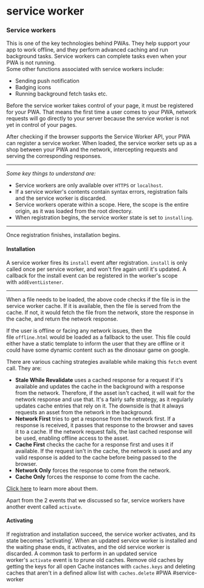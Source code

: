 # service worker

### Service workers

This is one of the key technologies behind PWAs. They help support your app to work offline, and they perform advanced caching and run background tasks. Service workers can complete tasks even when your PWA is not running.  
Some other functions associated with service workers include:

-   Sending push notification
-   Badging icons
-   Running background fetch tasks etc.

Before the service worker takes control of your page, it must be registered for your PWA. That means the first time a user comes to your PWA, network requests will go directly to your server because the service worker is not yet in control of your pages.

After checking if the browser supports the Service Worker API, your PWA can register a service worker. When loaded, the service worker sets up as a shop between your PWA and the network, intercepting requests and serving the corresponding responses.
***
_Some key things to understand are:_

-   Service workers are only available over `HTTPS` or `localhost`.
-   If a service worker's contents contain syntax errors, registration fails and the service worker is discarded.
-   Service workers operate within a scope. Here, the scope is the entire origin, as it was loaded from the root directory.
-   When registration begins, the service worker state is set to `installing`.
***
Once registration finishes, installation begins.

#### [](https://dev.to/this-is-learning/what-are-progressive-web-applications-get-started-with-creating-pwa-184b#installation)Installation

A service worker fires its `install` event after registration. `install` is only called once per service worker, and won't fire again until it's updated. A callback for the install event can be registered in the worker's scope with `addEventListener`.
***
When a file needs to be loaded, the above code checks if the file is in the service worker cache. If it is available, then the file is served from the cache. If not, it would fetch the file from the network, store the response in the cache, and return the network response.

If the user is offline or facing any network issues, then the file `offline.html` would be loaded as a fallback to the user. This file could either have a static template to inform the user that they are offline or it could have some dynamic content such as the dinosaur game on google.

There are various caching strategies available while making this `fetch` event call. They are:

-   **Stale While Revalidate** uses a cached response for a request if it's available and updates the cache in the background with a response from the network. Therefore, if the asset isn't cached, it will wait for the network response and use that. It's a fairly safe strategy, as it regularly updates cache entries that rely on it. The downside is that it always requests an asset from the network in the background.
-   **Network First** tries to get a response from the network first. If a response is received, it passes that response to the browser and saves it to a cache. If the network request fails, the last cached response will be used, enabling offline access to the asset.
-   **Cache First** checks the cache for a response first and uses it if available. If the request isn't in the cache, the network is used and any valid response is added to the cache before being passed to the browser.
-   **Network Only** forces the response to come from the network.
-   **Cache Only** forces the response to come from the cache.

[Click here](https://developer.chrome.com/docs/workbox/caching-strategies-overview/) to learn more about them.

Apart from the 2 events that we discussed so far, service workers have another event called `activate`.

#### [](https://dev.to/this-is-learning/what-are-progressive-web-applications-get-started-with-creating-pwa-184b#activating)Activating

If registration and installation succeed, the service worker activates, and its state becomes 'activating'. When an updated service worker is installed and the waiting phase ends, it activates, and the old service worker is discarded. A common task to perform in an updated service worker's `activate` event is to prune old caches. Remove old caches by getting the keys for all open Cache instances with `caches.keys` and deleting caches that aren't in a defined allow list with `caches.delete`
#PWA #service-worker
